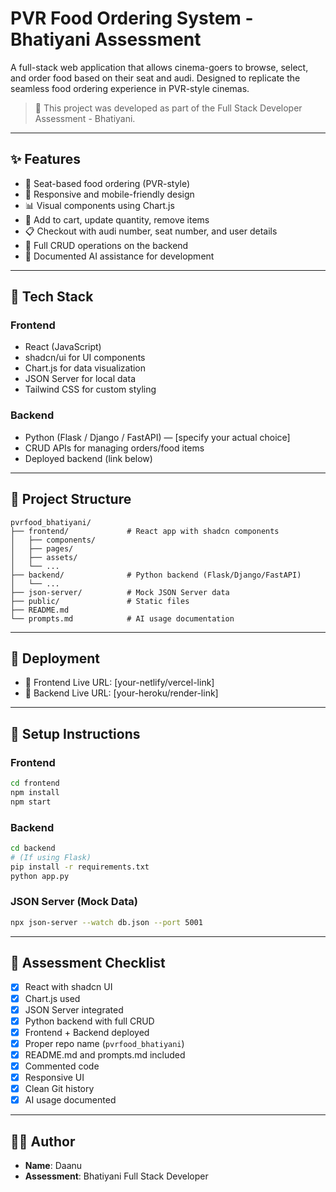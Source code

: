 # PVR Food Ordering System - Bhatiyani Assessment

A full-stack web application that allows cinema-goers to browse, select, and order food based on their seat and audi. Designed to replicate the seamless food ordering experience in PVR-style cinemas.

> 🚀 This project was developed as part of the Full Stack Developer Assessment - Bhatiyani.

---

## ✨ Features

- 🍿 Seat-based food ordering (PVR-style)
- 📱 Responsive and mobile-friendly design
- 📊 Visual components using Chart.js
- 🛒 Add to cart, update quantity, remove items
- 📋 Checkout with audi number, seat number, and user details
- 🔄 Full CRUD operations on the backend
- 🤖 Documented AI assistance for development

---

## 🔧 Tech Stack

### Frontend
- React (JavaScript)
- shadcn/ui for UI components
- Chart.js for data visualization
- JSON Server for local data
- Tailwind CSS for custom styling

### Backend
- Python (Flask / Django / FastAPI) — [specify your actual choice]
- CRUD APIs for managing orders/food items
- Deployed backend (link below)

---

## 📁 Project Structure

```
pvrfood_bhatiyani/
├── frontend/             # React app with shadcn components
│   ├── components/
│   ├── pages/
│   ├── assets/
│   └── ...
├── backend/              # Python backend (Flask/Django/FastAPI)
│   └── ...
├── json-server/          # Mock JSON Server data
├── public/               # Static files
├── README.md
└── prompts.md            # AI usage documentation
```

---

## 🚀 Deployment

- 🔗 Frontend Live URL: [your-netlify/vercel-link]
- 🔗 Backend Live URL: [your-heroku/render-link]

---

## 🧪 Setup Instructions

### Frontend

```bash
cd frontend
npm install
npm start
```

### Backend

```bash
cd backend
# (If using Flask)
pip install -r requirements.txt
python app.py
```

### JSON Server (Mock Data)

```bash
npx json-server --watch db.json --port 5001
```

---

## 📌 Assessment Checklist

- [x] React with shadcn UI
- [x] Chart.js used
- [x] JSON Server integrated
- [x] Python backend with full CRUD
- [x] Frontend + Backend deployed
- [x] Proper repo name (`pvrfood_bhatiyani`)
- [x] README.md and prompts.md included
- [x] Commented code
- [x] Responsive UI
- [x] Clean Git history
- [x] AI usage documented

---

## 👨‍💻 Author

- **Name**: Daanu
- **Assessment**: Bhatiyani Full Stack Developer
